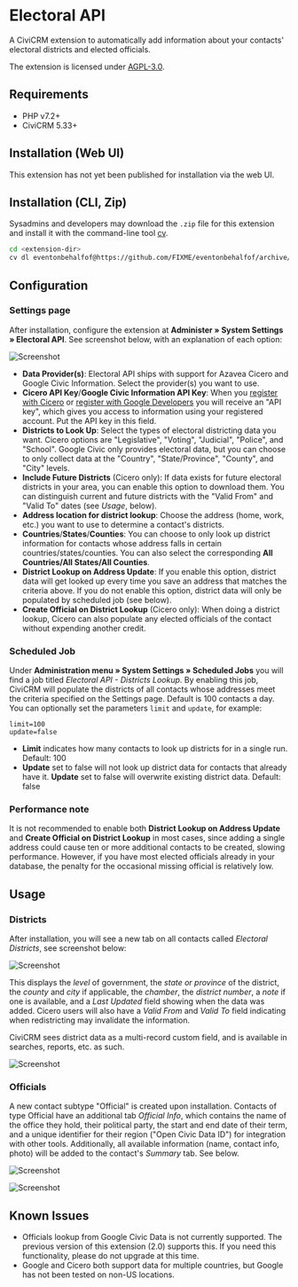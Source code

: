 # Electoral API

A CiviCRM extension to automatically add information about your contacts' electoral districts and elected officials.

The extension is licensed under [AGPL-3.0](LICENSE.txt).

## Requirements

* PHP v7.2+
* CiviCRM 5.33+

## Installation (Web UI)

This extension has not yet been published for installation via the web UI.

## Installation (CLI, Zip)

Sysadmins and developers may download the `.zip` file for this extension and
install it with the command-line tool [cv](https://github.com/civicrm/cv).

```bash
cd <extension-dir>
cv dl eventonbehalfof@https://github.com/FIXME/eventonbehalfof/archive/master.zip
```

## Configuration

### Settings page
After installation, configure the extension at **Administer » System Settings » Electoral API**.  See screenshot below, with an explanation of each option:

![Screenshot](/images/settings_ui.png)

* **Data Provider(s)**:  Electoral API ships with support for Azavea Cicero and Google Civic Information.  Select the provider(s) you want to use.
* **Cicero API Key**/**Google Civic Information API Key**: When you [register with Cicero](https://www.cicerodata.com/free-trial/) or [register with Google Developers](https://developers.google.com/civic-information/docs/using_api#APIKey) you will receive an "API key", which gives you access to information using your registered account.  Put the API key in this field.
* **Districts to Look Up**:  Select the types of electoral districting data you want.  Cicero options are "Legislative", "Voting", "Judicial", "Police", and "School".  Google Civic only provides electoral data, but you can choose to only collect data at the "Country", "State/Province", "County", and "City" levels.
* **Include Future Districts** (Cicero only): If data exists for future electoral districts in your area, you can enable this option to download them.  You can distinguish current and future districts with the "Valid From" and "Valid To" dates (see *Usage*, below).
* **Address location for district lookup**: Choose the address (home, work, etc.) you want to use to determine a contact's districts.
* **Countries**/**States**/**Counties**: You can choose to only look up district information for contacts whose address falls in certain countries/states/counties.  You can also select the corresponding **All Countries/All States/All Counties**.
* **District Lookup on Address Update**: If you enable this option, district data will get looked up every time you save an address that matches the criteria above.  If you do not enable this option, district data will only be populated by scheduled job (see below).
* **Create Official on District Lookup** (Cicero only): When doing a district lookup, Cicero can also populate any elected officials of the contact without expending another credit.

### Scheduled Job
Under **Administration menu » System Settings » Scheduled Jobs** you will find a job titled *Electoral API - Districts Lookup*.  By enabling this job, CiviCRM will populate the districts of all contacts whose addresses meet the criteria specified on the Settings page.  Default is 100 contacts a day.  You can optionally set the parameters `limit` and `update`, for example:
```
limit=100
update=false
```

* **Limit** indicates how many contacts to look up districts for in a single run. Default: 100
* **Update** set to false will not look up district data for contacts that already have it.  **Update** set to false will overwrite existing district data.  Default: false

### Performance note
It is not recommended to enable both **District Lookup on Address Update** and **Create Official on District Lookup** in most cases, since adding a single address could cause ten or more additional contacts to be created, slowing performance.  However, if you have most elected officials already in your database, the penalty for the occasional missing official is relatively low.

## Usage

### Districts
After installation, you will see a new tab on all contacts called *Electoral Districts*, see screenshot below:

![Screenshot](/images/districts.png)

This displays the *level* of government, the *state or province* of the district, the *county* and *city* if applicable, the *chamber*, the *district number*, a *note* if one is available, and a *Last Updated* field showing when the data was added.  Cicero users will also have a *Valid From* and *Valid To* field indicating when redistricting may invalidate the information.

CiviCRM sees district data as a multi-record custom field, and is available in searches, reports, etc. as such.

![Screenshot](/images/districts.png)

### Officials

A new contact subtype "Official" is created upon installation.  Contacts of type Official have an additional tab *Official Info*, which contains the name of the office they hold, their political party, the start and end date of their term, and a unique identifier for their region ("Open Civic Data ID") for integration with other tools.  Additionally, all available information (name, contact info, photo) will be added to the contact's *Summary* tab.  See below.

![Screenshot](/images/official_summary.png)

![Screenshot](/images/official_info.png)

## Known Issues

* Officials lookup from Google Civic Data is not currently supported.  The previous version of this extension (2.0) supports this.  If you need this functionality, please do not upgrade at this time.
* Google and Cicero both support data for multiple countries, but Google has not been tested on non-US locations.
